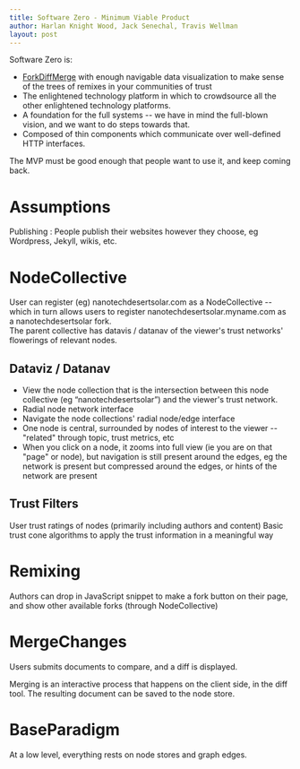 ```yaml
---
title: Software Zero - Minimum Viable Product
author: Harlan Knight Wood, Jack Senechal, Travis Wellman
layout: post
---
```


Software Zero is:

  * [ForkDiffMerge][] with enough navigable data visualization to make sense of the trees of remixes in your communities of trust
 * The enlightened technology platform in which to crowdsource all the other enlightened technology platforms.
 * A foundation for the full systems -- we have in mind the full-blown vision, and we want to do steps towards that.
 * Composed of thin components which communicate over well-defined HTTP interfaces.

The MVP must be good enough that people want to use it, and keep coming back. 

Assumptions
===========
Publishing
  : People publish their websites however they choose, eg Wordpress, Jekyll, wikis, etc.

NodeCollective
==============
User can register (eg) nanotechdesertsolar.com as a NodeCollective -- 
which in turn allows users to register nanotechdesertsolar.myname.com as a nanotechdesertsolar fork.  
The parent collective has datavis / datanav of the viewer's trust networks' flowerings of relevant nodes.

Dataviz / Datanav
-----------------

 * View the node collection that is the intersection between this node collective (eg “nanotechdesertsolar”) and the viewer's trust network. 
 * Radial node network interface
 * Navigate the node collections' radial node/edge interface
 * One node is central, surrounded by nodes of interest to the viewer -- "related" through topic, trust metrics, etc
 * When you click on a node, it zooms into full view (ie you are on that "page" or node), but navigation is still present around the edges, eg the network is present but compressed around the edges, or hints of the network are present

Trust Filters
-------------
User trust ratings of nodes (primarily including authors and content)
Basic trust cone algorithms to apply the trust information in a meaningful way

Remixing
========
Authors can drop in JavaScript snippet to make a fork button on their page, and show other available forks (through NodeCollective)

MergeChanges
============
Users submits documents to compare, and a diff is displayed.

Merging is an interactive process that happens on the client side, in the diff tool. The resulting document can be saved to the node store.

BaseParadigm
============
At a low level, everything rests on node stores and graph edges.



[ForkDiffMerge]: /ForkDiffMerge